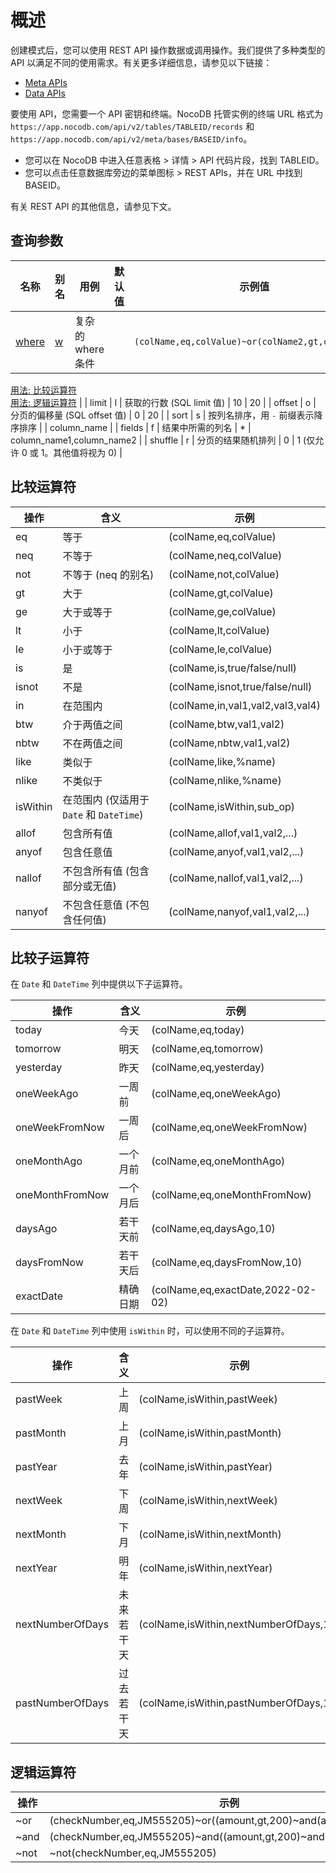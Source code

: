 # 概述

创建模式后，您可以使用 REST API 操作数据或调用操作。我们提供了多种类型的 API 以满足不同的使用需求。有关更多详细信息，请参见以下链接：

- [Meta APIs](https://meta-apis-v2.nocodb.com/)
- [Data APIs](https://data-apis-v2.nocodb.com/)

要使用 API，您需要一个 API 密钥和终端。NocoDB 托管实例的终端 URL 格式为 `https://app.nocodb.com/api/v2/tables/TABLEID/records` 和 `https://app.nocodb.com/api/v2/meta/bases/BASEID/info`。

- 您可以在 NocoDB 中进入任意表格 > 详情 > API 代码片段，找到 TABLEID。
- 您可以点击任意数据库旁边的菜单图标 > REST APIs，并在 URL 中找到 BASEID。

有关 REST API 的其他信息，请参见下文。

## 查询参数

| **名称** | **别名** | **用例** | **默认值** | **示例值** |
| --- | --- | --- | --- | --- |
| [where](https://docs.nocodb.com/views/views-overview/#comparison-operators) | [w](https://docs.nocodb.com/views/views-overview/#comparison-operators) | 复杂的 where 条件 |  | `(colName,eq,colValue)~or(colName2,gt,colValue2)`  
[用法: 比较运算符](https://docs.nocodb.com/views/views-overview/#comparison-operators)  
[用法: 逻辑运算符](https://docs.nocodb.com/views/views-overview/#logical-operators) |
| limit | l | 获取的行数 (SQL limit 值) | 10 | 20 |
| offset | o | 分页的偏移量 (SQL offset 值) | 0 | 20 |
| sort | s | 按列名排序，用 `-` 前缀表示降序排序 |  | column\_name |
| fields | f | 结果中所需的列名 | \* | column\_name1,column\_name2 |
| shuffle | r | 分页的结果随机排列 | 0 | 1 (仅允许 0 或 1。其他值将视为 0) |

## 比较运算符

| 操作 | 含义 | 示例 |
| --- | --- | --- |
| eq | 等于 | (colName,eq,colValue) |
| neq | 不等于 | (colName,neq,colValue) |
| not | 不等于 (neq 的别名) | (colName,not,colValue) |
| gt | 大于 | (colName,gt,colValue) |
| ge | 大于或等于 | (colName,ge,colValue) |
| lt | 小于 | (colName,lt,colValue) |
| le | 小于或等于 | (colName,le,colValue) |
| is | 是 | (colName,is,true/false/null) |
| isnot | 不是 | (colName,isnot,true/false/null) |
| in | 在范围内 | (colName,in,val1,val2,val3,val4) |
| btw | 介于两值之间 | (colName,btw,val1,val2) |
| nbtw | 不在两值之间 | (colName,nbtw,val1,val2) |
| like | 类似于 | (colName,like,%name) |
| nlike | 不类似于 | (colName,nlike,%name) |
| isWithin | 在范围内 (仅适用于 `Date` 和 `DateTime`) | (colName,isWithin,sub\_op) |
| allof | 包含所有值 | (colName,allof,val1,val2,...) |
| anyof | 包含任意值 | (colName,anyof,val1,val2,...) |
| nallof | 不包含所有值 (包含部分或无值) | (colName,nallof,val1,val2,...) |
| nanyof | 不包含任意值 (不包含任何值) | (colName,nanyof,val1,val2,...) |

## 比较子运算符

在 `Date` 和 `DateTime` 列中提供以下子运算符。

| 操作 | 含义 | 示例 |
| --- | --- | --- |
| today | 今天 | (colName,eq,today) |
| tomorrow | 明天 | (colName,eq,tomorrow) |
| yesterday | 昨天 | (colName,eq,yesterday) |
| oneWeekAgo | 一周前 | (colName,eq,oneWeekAgo) |
| oneWeekFromNow | 一周后 | (colName,eq,oneWeekFromNow) |
| oneMonthAgo | 一个月前 | (colName,eq,oneMonthAgo) |
| oneMonthFromNow | 一个月后 | (colName,eq,oneMonthFromNow) |
| daysAgo | 若干天前 | (colName,eq,daysAgo,10) |
| daysFromNow | 若干天后 | (colName,eq,daysFromNow,10) |
| exactDate | 精确日期 | (colName,eq,exactDate,2022-02-02) |

在 `Date` 和 `DateTime` 列中使用 `isWithin` 时，可以使用不同的子运算符。

| 操作 | 含义 | 示例 |
| --- | --- | --- |
| pastWeek | 上周 | (colName,isWithin,pastWeek) |
| pastMonth | 上月 | (colName,isWithin,pastMonth) |
| pastYear | 去年 | (colName,isWithin,pastYear) |
| nextWeek | 下周 | (colName,isWithin,nextWeek) |
| nextMonth | 下月 | (colName,isWithin,nextMonth) |
| nextYear | 明年 | (colName,isWithin,nextYear) |
| nextNumberOfDays | 未来若干天 | (colName,isWithin,nextNumberOfDays,10) |
| pastNumberOfDays | 过去若干天 | (colName,isWithin,pastNumberOfDays,10) |

## 逻辑运算符

| 操作 | 示例 |
| --- | --- |
| ~or | (checkNumber,eq,JM555205)~or((amount,gt,200)~and(amount,lt,2000)) |
| ~and | (checkNumber,eq,JM555205)~and((amount,gt,200)~and(amount,lt,2000)) |
| ~not | ~not(checkNumber,eq,JM555205) |